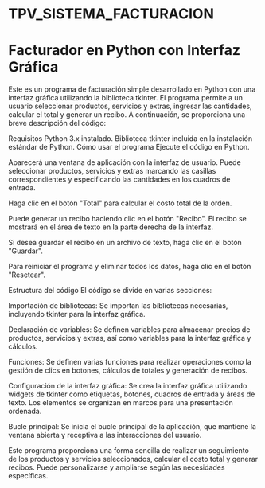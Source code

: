 # TPV_SISTEMA_FACTURACION
# Facturador en Python con Interfaz Gráfica
Este es un programa de facturación simple desarrollado en Python con una interfaz gráfica utilizando la biblioteca tkinter. El programa permite a un usuario seleccionar productos, servicios y extras, ingresar las cantidades, calcular el total y generar un recibo. A continuación, se proporciona una breve descripción del código:

Requisitos
Python 3.x instalado.
Biblioteca tkinter incluida en la instalación estándar de Python.
Cómo usar el programa
Ejecute el código en Python.

Aparecerá una ventana de aplicación con la interfaz de usuario. Puede seleccionar productos, servicios y extras marcando las casillas correspondientes y especificando las cantidades en los cuadros de entrada.

Haga clic en el botón "Total" para calcular el costo total de la orden.

Puede generar un recibo haciendo clic en el botón "Recibo". El recibo se mostrará en el área de texto en la parte derecha de la interfaz.

Si desea guardar el recibo en un archivo de texto, haga clic en el botón "Guardar".

Para reiniciar el programa y eliminar todos los datos, haga clic en el botón "Resetear".

Estructura del código
El código se divide en varias secciones:

Importación de bibliotecas: Se importan las bibliotecas necesarias, incluyendo tkinter para la interfaz gráfica.

Declaración de variables: Se definen variables para almacenar precios de productos, servicios y extras, así como variables para la interfaz gráfica y cálculos.

Funciones: Se definen varias funciones para realizar operaciones como la gestión de clics en botones, cálculos de totales y generación de recibos.

Configuración de la interfaz gráfica: Se crea la interfaz gráfica utilizando widgets de tkinter como etiquetas, botones, cuadros de entrada y áreas de texto. Los elementos se organizan en marcos para una presentación ordenada.

Bucle principal: Se inicia el bucle principal de la aplicación, que mantiene la ventana abierta y receptiva a las interacciones del usuario.

Este programa proporciona una forma sencilla de realizar un seguimiento de los productos y servicios seleccionados, calcular el costo total y generar recibos. Puede personalizarse y ampliarse según las necesidades específicas.
